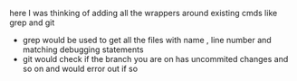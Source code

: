 here I was thinking of adding all the wrappers around existing cmds like grep and git

- grep would be used to get all the files with name , line number and matching debugging statements
- git would check if the branch you are on has uncommited changes and so on and would error out if so
